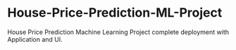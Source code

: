 # House-Price-Prediction-ML-Project
House Price Prediction Machine Learning Project complete deployment with Application and UI.
